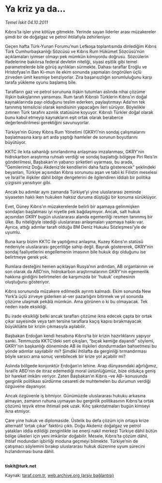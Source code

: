 # Ya kriz ya da...

*Temel İskit 04.10.2011*

<div class="yazi"><p>Kıbrıs’ta işler yine kötüye gitmekte. Yerinde sayan liderler arası müzakereler şimdi bir de doğalgaz ve petrol ihtilafıyla zehirleniyor.</p>
<p>Geçen hafta Türk-Yunan Forumu’nun Lefkoşa toplantısında dinlediğim Kıbrıs Türk Cumhurbaşkanlığı Sözcüsü ve Kıbrıs Rum Hükümet Sözcüsü’nün açıklamaları iyimser olmayı pek mümkün kılmıyordu doğrusu. Sözcülerin ifadelerine bakılırsa federal devletin niteliği, siyasi eşitlik gibi temel parametrelerde bile görüş ayrılıkları sürmekte. Dahası taraflar Eroğlu ve Hristofyas’ın Ban Ki-mun ile ekim sonunda yapmaları öngörülen üçlü zirveden ümit kesmişe benziyorlar. Zira başarısızlığın sorumluluğunu karşı tarafa yükleme oyunu başlamış bile. </p>
<p>Tarafların gaz ve petrol sorununa ilişkin tutumları aslında nihai çözüme ilişkin bakışlarının yansıması. Rum tarafı Kıbrıslı Türklerin Kıbrıs’ın doğal kaynaklarında payı olduğunu teslim ederken, paylaştırmayı Ada’nın tek tanınmış temsilcisi olarak kendisinin yapacağını ileri sürüyor. Böylelikle zımnen Türk tarafını azınlık statüsüne koyuyor. Kıbrıslı Türkler doğal olarak bunu kabul etmeyip kaynakların eşit ortak olarak beraberce değerlendirilmesi gerektiğini savunuyorlar. </p>
<p>Türkiye’nin Güney Kıbrıs Rum Yönetimi (GKRY)’nin sondaj çalışmalarını başlatmasına karşı art arda yaptığı hamleler de sorunun boyutlarını büyütüyor. </p>
<p>KKTC ile kıta sahanlığı sınırlandırma anlaşması imzalanması, GKRY’nin hidrokarbon araştırma ruhsatı verdiği ve sondaj başlattığı bölgeye Piri Reis’in gönderilmesi, Başbakan’ın yabancı şirketleri uyarması, bu arada, “Gemilerimiz Doğu Akdeniz’de kendilerini daha fazla gösterecek” şeklindeki beyanları, Türkiye açısından Kıbrıs sorununu aşan ve tabii ki Filistin meselesi ve İsrail’le ilişkiler dâhil bölge dengelerini de ilgilendiren iddialı bir politika çizgisini yansıtıyor gibi.</p>
<p>Ancak bu adımlar aynı zamanda Türkiye’yi yine uluslararası zeminde siyaseten haklı iken hukuken haksız duruma düştüğü bir konuma sürüklüyor.</p>
<p>Evet, Güney Kıbrıs’ın müzakerelerde belirli bir aşamaya gelinmişken sondajları başlatması iyi niyetle pek bağdaşmıyor. Ancak, salt hukuk açısından GKRY bugün uluslararası alanda egemenliği resmen tanınmış bir ülke. Bu niteliğiyle istediği uluslararası anlaşmaları yapmaya hakkı var. Ayrıca, attığı adımlar tarafı olduğu BM Deniz Hukuku Sözleşmesi’yle de uyumlu. </p>
<p>Buna karşı bizim KKTC ile yaptığımız anlaşma, Kuzey Kıbrıs’ın statüsü nedeniyle uluslararası geçerliliğe sahip değil. Bayrak göstererek, GKRY’nin sondaj faaliyetlerini engellemenin imasının bile hukuk dışı olduğunu ise belirtmeye gerek yok.</p>
<p>Rumlara desteğini hemen açıklayan Rusya’nın ardından, AB organlarının ve son olarak da ABD’nin, hidrokarbon araştırmalarının GKRY’nin egemenlik hakkına girdiğini belirtmeleri de karşımızda bir ‘hukuk’ cephesinin oluştuğunu gösteriyor.</p>
<p>Kıbrıs sorununda müzakere edilmedik ayrıntı kalmadı. Ekim sonunda New York’a üçlü zirveye giderken al-ver pazarlığını bitirmek ve yıl sonunda çözüme ulaşmak pekâlâ mümkün. Ama görünen o ki bu olmayacak. Tek neden irade eksikliği.</p>
<p>Bu irade eksikliği belki ancak tarafları çözüme ikna edecek çapta bir ortak çıkar sayesinde veya tam tersine taraflara kaçış kapısı bırakmayacak büyüklükte bir krizin çıkmasıyla aşılabilir.</p>
<p>Başbakan Erdoğan kendi hesabına Kıbrıs’ta bir krizin hazırlıklarını yapıyor sanki. Temmuzda KKTC’deki sert çıkışları, “bıçak kemiğe dayandı” söylemi, GKRY’nin başkanlığı döneminde AB ile ilişkileri dondurmadan bahsetmesi bu yönde adımlar sayılabilir mi? Şimdiki ihtilafta da gerginliği tırmandırması böyle sarsıcı ama sonuç verebilecek bir krize yol açabilir mi? </p>
<p>Aslında bölgede konjonktür Erdoğan’ın lehine. Arap dünyasındaki ağırlığımız, İsrail’e ABD’nin de itiraz edemediği moral üstünlüğümüz, bize oldukça geniş bir hareket imkânı veriyor. Zaten Başbakan’ın Kıbrıs –ve AB– konusunda gerginlik politikası sürdürme cesareti de muhtemelen bu durumun verdiği özgüvene dayanıyor.</p>
<p>Ancak özgüvenle iş bitmiyor. Günümüzde uluslararası hukuku arkasına almayan, zamanın ruhuna uymayan bu gerginlik politikasının Kıbrıs’ta ortak çözümü teşvik etme ihtimali pek uzak. Kılıç şakırdatmaları bugün kimseyi ikna etmiyor. </p>
<p>Çare yine hukuk ve diplomaside. Üstelik bu defa çözüm için ortaya krize alternatif ‘ortak çıkar’ faktörü çıktı. Doğu Akdeniz doğalgaz ve petrol yatakları iddia edildiği zenginlikte ise enerji nakil merkezi Türkiye dâhil bütün bölge ülkeleri için yeni imkânlar doğabilir. Mesele, Kıbrıs’ta çözüm dâhil, ihtilaf modundan işbirliği moduna geçmeyi bilmekte. Türkiye’nin de çatışmacı söylemini bırakıp uluslararası hukuk düzenine uyum sürecini hızlandırması buna dâhil. </p>
<p><b><br/>tiskit@turk.net</b></p>
</div>

Kaynak: [taraf.com.tr](http://www.taraf.com.tr/temel-iskit/makale-ya-kriz-ya-da.htm), [web.archive.org (arşiv bağlantısı)](http://web.archive.org/web/20131107100404/http://www.taraf.com.tr/temel-iskit/makale-ya-kriz-ya-da.htm)
